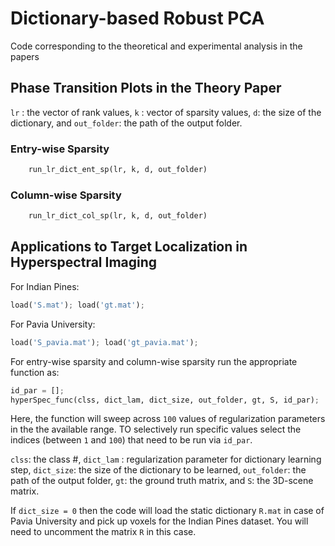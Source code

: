 # Dictionary-based Robust PCA
Code corresponding to the theoretical and experimental analysis in the papers


## Phase Transition Plots in the Theory Paper

`lr` : the vector of rank values, `k` : vector of sparsity values, `d`: the size of the dictionary, and `out_folder`: the path of the output folder. 
### Entry-wise Sparsity 
```python
    run_lr_dict_ent_sp(lr, k, d, out_folder)
```
### Column-wise Sparsity
```python
	run_lr_dict_col_sp(lr, k, d, out_folder)
```
## Applications to Target Localization in Hyperspectral Imaging
For Indian Pines:
```python
load('S.mat'); load('gt.mat'); 

```
For Pavia University:
```python
load('S_pavia.mat'); load('gt_pavia.mat'); 
```

For entry-wise sparsity and column-wise sparsity run the appropriate function as:
```python
id_par = []; 
hyperSpec_func(clss, dict_lam, dict_size, out_folder, gt, S, id_par);
```

Here, the function will sweep across `100` values of regularization parameters in the the available range. 
TO selectively run specific values select the indices (between `1` and `100`) that need to be run via `id_par`.

`clss`: the class #, `dict_lam` : regularization parameter for dictionary learning step, `dict_size`: the size of the dictionary to be learned, `out_folder`: the path of the output folder, `gt`: the ground truth matrix, and `S`: the 3D-scene matrix. 

If `dict_size = 0` then the code will load the static dictionary `R.mat` in case of Pavia University and pick up voxels for the Indian Pines dataset. You will need to uncomment the matrix `R` in this case. 

